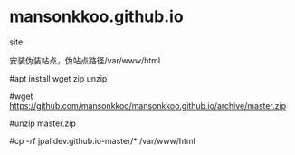 # mansonkkoo.github.io
site

安装伪装站点，伪站点路径/var/www/html

#apt install wget zip unzip

#wget https://github.com/mansonkkoo/mansonkkoo.github.io/archive/master.zip

#unzip master.zip

#cp -rf jpalidev.github.io-master/* /var/www/html
